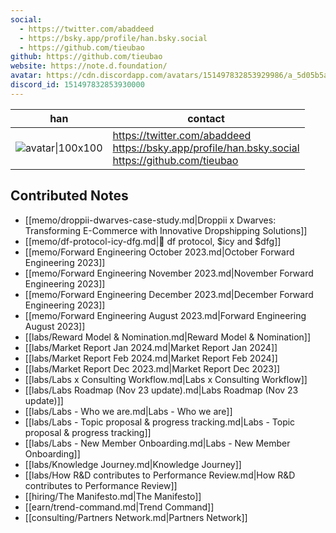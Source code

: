 ```yaml
---
social: 
  - https://twitter.com/abaddeed
  - https://bsky.app/profile/han.bsky.social
  - https://github.com/tieubao
github: https://github.com/tieubao
website: https://note.d.foundation/
avatar: https://cdn.discordapp.com/avatars/151497832853929986/a_5d05b5a57ec0dfbc2e06ff82420ab1fb
discord_id: 151497832853930000
---
```

<div class="profile"/>

| han                                                                                                          | contact                                                                                                |
| ------------------------------------------------------------------------------------------------------------ | ------------------------------------------------------------------------------------------------------ |
| ![avatar\|100x100](https://cdn.discordapp.com/avatars/151497832853929986/a_5d05b5a57ec0dfbc2e06ff82420ab1fb) | https://twitter.com/abaddeed<br>https://bsky.app/profile/han.bsky.social<br>https://github.com/tieubao |

## Contributed Notes

- [[memo/droppii-dwarves-case-study.md|Droppii x Dwarves: Transforming E-Commerce with Innovative Dropshipping Solutions]]
- [[memo/df-protocol-icy-dfg.md|💠 df protocol, $icy and $dfg]]
- [[memo/Forward Engineering October 2023.md|October Forward Engineering 2023]]
- [[memo/Forward Engineering November 2023.md|November Forward Engineering 2023]]
- [[memo/Forward Engineering December 2023.md|December Forward Engineering 2023]]
- [[memo/Forward Engineering August 2023.md|Forward Engineering August 2023]]
- [[labs/Reward Model & Nomination.md|Reward Model & Nomination]]
- [[labs/Market Report Jan 2024.md|Market Report Jan 2024]]
- [[labs/Market Report Feb 2024.md|Market Report Feb 2024]]
- [[labs/Market Report Dec 2023.md|Market Report Dec 2023]]
- [[labs/Labs x Consulting Workflow.md|Labs x Consulting Workflow]]
- [[labs/Labs Roadmap (Nov 23 update).md|Labs Roadmap (Nov 23 update)]]
- [[labs/Labs - Who we are.md|Labs - Who we are]]
- [[labs/Labs - Topic proposal & progress tracking.md|Labs - Topic proposal & progress tracking]]
- [[labs/Labs - New Member Onboarding.md|Labs - New Member Onboarding]]
- [[labs/Knowledge Journey.md|Knowledge Journey]]
- [[labs/How R&D contributes to Performance Review.md|How R&D contributes to Performance Review]]
- [[hiring/The Manifesto.md|The Manifesto]]
- [[earn/trend-command.md|Trend Command]]
- [[consulting/Partners Network.md|Partners Network]]
